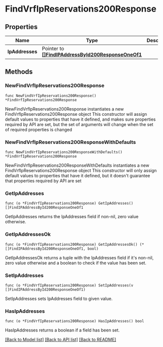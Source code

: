 # FindVrfIpReservations200Response

## Properties

Name | Type | Description | Notes
------------ | ------------- | ------------- | -------------
**IpAddresses** | Pointer to [**[]FindIPAddressById200ResponseOneOf1**](FindIPAddressById200ResponseOneOf1.md) |  | [optional] 

## Methods

### NewFindVrfIpReservations200Response

`func NewFindVrfIpReservations200Response() *FindVrfIpReservations200Response`

NewFindVrfIpReservations200Response instantiates a new FindVrfIpReservations200Response object
This constructor will assign default values to properties that have it defined,
and makes sure properties required by API are set, but the set of arguments
will change when the set of required properties is changed

### NewFindVrfIpReservations200ResponseWithDefaults

`func NewFindVrfIpReservations200ResponseWithDefaults() *FindVrfIpReservations200Response`

NewFindVrfIpReservations200ResponseWithDefaults instantiates a new FindVrfIpReservations200Response object
This constructor will only assign default values to properties that have it defined,
but it doesn't guarantee that properties required by API are set

### GetIpAddresses

`func (o *FindVrfIpReservations200Response) GetIpAddresses() []FindIPAddressById200ResponseOneOf1`

GetIpAddresses returns the IpAddresses field if non-nil, zero value otherwise.

### GetIpAddressesOk

`func (o *FindVrfIpReservations200Response) GetIpAddressesOk() (*[]FindIPAddressById200ResponseOneOf1, bool)`

GetIpAddressesOk returns a tuple with the IpAddresses field if it's non-nil, zero value otherwise
and a boolean to check if the value has been set.

### SetIpAddresses

`func (o *FindVrfIpReservations200Response) SetIpAddresses(v []FindIPAddressById200ResponseOneOf1)`

SetIpAddresses sets IpAddresses field to given value.

### HasIpAddresses

`func (o *FindVrfIpReservations200Response) HasIpAddresses() bool`

HasIpAddresses returns a boolean if a field has been set.


[[Back to Model list]](../README.md#documentation-for-models) [[Back to API list]](../README.md#documentation-for-api-endpoints) [[Back to README]](../README.md)


